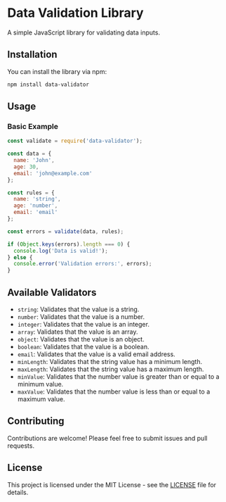 # Data Validation Library

A simple JavaScript library for validating data inputs.

## Installation

You can install the library via npm:

```bash
npm install data-validator
```

## Usage

### Basic Example

```javascript
const validate = require('data-validator');

const data = {
  name: 'John',
  age: 30,
  email: 'john@example.com'
};

const rules = {
  name: 'string',
  age: 'number',
  email: 'email'
};

const errors = validate(data, rules);

if (Object.keys(errors).length === 0) {
  console.log('Data is valid!');
} else {
  console.error('Validation errors:', errors);
}
```

## Available Validators

- `string`: Validates that the value is a string.
- `number`: Validates that the value is a number.
- `integer`: Validates that the value is an integer.
- `array`: Validates that the value is an array.
- `object`: Validates that the value is an object.
- `boolean`: Validates that the value is a boolean.
- `email`: Validates that the value is a valid email address.
- `minLength`: Validates that the string value has a minimum length.
- `maxLength`: Validates that the string value has a maximum length.
- `minValue`: Validates that the number value is greater than or equal to a minimum value.
- `maxValue`: Validates that the number value is less than or equal to a maximum value.

## Contributing

Contributions are welcome! Please feel free to submit issues and pull requests.

## License

This project is licensed under the MIT License - see the [LICENSE](LICENSE) file for details.
